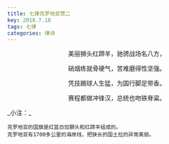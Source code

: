 ```yaml
---
title: 七律克罗地亚赞二
key: 2018.7.18
tags: 七律
categories: 律诗
---
```


<p align="center">美丽狮头红蹄羊，驰骋战场名八方，
</p>
<p align="center">硝烟练就骨硬气，苦难磨得性坚强。
</p>
<p align="center">凭技踢球人生猛，为国行脚足带香。
</p>
<p align="center">赛程都做冲锋汉，总统也吻铁脊粱。
</p>
_小注：_

```
克罗地亚的国旗是红蓝白加獅头和红蹄羊组成的。
克罗地亚有1700多公里的海岸线，把狭长的国土拉的异常美丽。
```